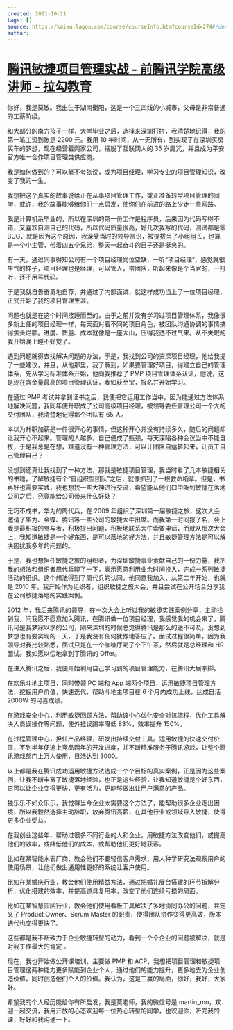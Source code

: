 ```yaml
---
created: 2021-10-11
tags: []
source: https://kaiwu.lagou.com/course/courseInfo.htm?courseId=274#/detail/pc?id=3750
author: 
---
```


# [腾讯敏捷项目管理实战 - 前腾讯学院高级讲师 - 拉勾教育](https://kaiwu.lagou.com/course/courseInfo.htm?courseId=274#/detail/pc?id=3750)


你好，我是莫敏。我出生于湖南衡阳，这是一个三四线的小城市，父母是非常普通的工薪阶级。

和大部分的南方孩子一样，大学毕业之后，选择来深圳打拼，我清楚地记得，我的第一笔工资到账是 2200 元。我用 10 年时间，从一无所有，到实现了在深圳买房买车的梦想，现在经营着两家公司，摆脱了互联网人的 35 岁魔咒，并且成为平安官方唯一合作项目管理类供应商。

我是如何做到的？可以毫不夸张说，成为项目经理，学习专业的项目管理知识，改变了我的一生。

我想把这个真实的故事说给正在从事项目管理工作，或正准备转型项目管理的同学，或许，我的故事能够给你们一点启发，使你们在前进的路上少走一些弯路。

我是计算机系毕业的，所以在深圳的第一份工作是程序员，后来因为代码写得不错，又喜欢自测自己的代码，所以代码质量很高，好几次我写的代码，测试都是零 BUG，就是因为这个原因，我深受当时的领导赏识，被提拔当了小组组长，也算是一个小主管，带着四五个兄弟，整天一起奋斗的日子还是挺爽的。

有一天，通过同事得知公司有一个项目经理岗位空缺，一听“项目经理”，感觉就很牛气的样子，项目经理也是经理，可以管人，带团队，听起来像是个当官的，一打听，还不用写代码。

于是我就自告奋勇地自荐，并通过了内部面试，就这样成功当上了一位项目经理，正式开始了我的项目管理生涯。

问题也就是在这个时间接踵而至的，由于之前并没有学习过项目管理体系，我像很多新上任的项目经理一样，每天面对着不同的项目角色，被团队沟通协调的事情搞得焦头烂额。进度、质量、成本就像是一座大山，压得我透不过气来。从不失眠的我开始晚上睡不好觉了。

遇到问题就得去找解决问题的办法，于是，我找到公司的资深项目经理，他给我提了一些建议，并且，从他那里，我了解到，如果要管理好项目，得建立自己的管理体系，先从学习标准体系开始，他向我推荐了 PMP 项目管理体系认证，他说，这是现在含金量最高的项目管理认证，我如获至宝，报名并开始学习。

在通过 PMP 考试并拿到证书之后，我便把它运用工作当中，因为能通过方法体系地解决问题，我同年便升职成了公司高级项目经理，被领导委任管理公司一个大的交付团队，我清楚地记得那个团队有 65 人。

本以为升职加薪是一件很开心的事情，但这种开心并没有持续多久，随后的问题却让我开心不起来。管理的人越多，自己便成了瓶颈，每天深陷各种会议当中不能自拔，于是我总是在想，难道没有一种管理方法，可以让团队自运转起来，让员工自己管理自己？

没想到还真让我找到了一种方法，那就是敏捷项目管理，我当时看了几本敏捷相关的书籍，了解敏捷有个“自组织型团队”之后，就像抓到了一根救命稻草。但是，书再好也需要实践，我也想找一些大神进行交流，希望能从他们口中听到敏捷在落地公司之后，究竟能给公司带来什么好处？

无巧不成书，华为的周代兵，在 2009 年组织了深圳第一届敏捷之旅，这次大会邀请了华为、金蝶、腾讯等一些公司的敏捷大牛出席。而我第一时间报了名，会上我是最积极的参与者，积极提出问题，积极地联系大牛索要电话，而就从那次大会上，我知道敏捷是一个好东西，是可以落地的好方法，并且敏捷管理方法是可以解决困扰我多年的问题的。

于是，我也想担任敏捷之旅的组织者，为深圳敏捷事业贡献自己的一份力量，我把我的想法和组织者周代兵聊了一下，表示愿意利用业余时间投入，完成一系列敏捷活动的组织。这个想法得到了周代兵的认同，他同意我加入，从第二年开始，也就是 2010 年，我开始作为组织者，组织敏捷之旅大会，并且尝试在公开场合分享我在公司敏捷落地的实践案例。

2012 年，我后来腾讯的领导，在一次大会上听过我的敏捷实践案例分享，主动找到我，问我愿不愿意加入腾讯，在腾讯做一位项目经理，我感觉我的机会来了，腾讯可是我梦寐以求的公司，刚来深圳的时候总觉得腾讯是那么的遥不可及，没想到梦想也有要实现的一天，于是我没有任何犹豫地答应了。面试过程很简单，因为我领导对我比较熟悉，面试只是在一个咖啡厅喝了个下午茶，然后就是总经理和 HR 面试。我如愿以偿地拿到了腾讯的 Offer。

在进入腾讯之后，我便开始利用自己学习到的项目管理能力，在腾讯大展拳脚。

在欢乐斗地主项目，同时带领 PC 端和 App 端两个项目，运用敏捷项目管理方法，挖掘用户价值，快速迭代，帮助斗地主项目在 6 个月内成功上线，达成日活 2000W 的可喜成绩。

在游戏安全中心，利用敏捷回顾方法，帮助该中心优化安全对抗流程，优化工具解决人员误操作等问题，使外挂误踢率降低 83%，效率提升 150%。

在过程管理中心，担任产品经理，研发出持续交付工具。运用敏捷的快速交付价值，不到半年便追上竞品两年的开发进度，并不断精准服务于腾讯游戏，让整个腾讯游戏部门上万人使用，日活达到 3000。

以上都是我在腾讯成功运用敏捷方法达成一个个目标的真实案例，正是因为这些案例，让我不断丰富了敏捷落地经验，也正是这些经验，让我知道敏捷是个好东西，它可以让企业变得更快，更有活力，更能够做出让用户满意的产品。

独乐乐不如众乐乐，我觉得当今企业太需要这个方法了，能帮助很多企业走出困境，所以我毅然选择主动辞职，放弃腾讯高薪，在其他行业或领域导入敏捷，使得更多企业受益。

在我创业这些年，帮助过很多不同行业的人和企业，用敏捷方法改变他们，或提高他们的效率，或降低他们的成本，或帮助他们更好地获客。

比如在某智能水表厂商，教会他们不要轻信客户需求，用人种学研究法观察用户的使用场景，让他们做出通用性更好的系统让客户使用。

比如在某婚庆行业，教会他们使用精益方法，通过把婚礼展台搭建的环节拆解分析，优化搭建的效率，并提高道具复用率，改变了他们连续亏损的局面。

比如在某智慧园区行业，教会他们使用看板工具解决了多地协同办公的问题，并定义了 Product Owner、Scrum Master 的职责，使得团队协作变得更高效，版本迭代也变得更快了。

这些都是我不断致力于企业敏捷转型的动力，看到一个个企业的问题被解决，就是对我工作最大的肯定 。

现在，我也开始做公开课培训，主要做 PMP 和 ACP，我想把项目管理和敏捷项目管理这两种能力更多赋能到企业个人，通过他们的能力提升，更多地去为企业创造价值，同时创造他们个人的价值。我认为，这是三赢的局面，你好，我好，大家好。

希望我的个人经历能给你有所启发，我是莫老师，我的微信号是 martin\_mo，欢迎一起交流，我用开放的心态欢迎每一位热心转型的同学，也欢迎你，听完我的课，好好和我沟通一下。

